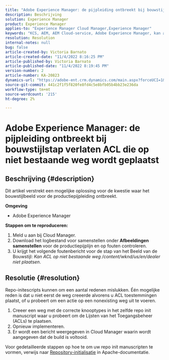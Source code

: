 ```yaml
---
title: "Adobe Experience Manager: de pijpleiding ontbreekt bij bouwstijlstap verlaten ACL die op niet bestaande weg wordt geplaatst"
description: Beschrijving
solution: Experience Manager
product: Experience Manager
applies-to: "Experience Manager Cloud Manager,Experience Manager"
keywords: "KCS, AEM, AEM Cloud-service, Adobe Experience Manager, kan acl niet instellen op een niet bestaand pad"
resolution: Resolution
internal-notes: null
bug: false
article-created-by: Victoria Barnato
article-created-date: "11/4/2022 8:16:25 PM"
article-published-by: Victoria Barnato
article-published-date: "11/4/2022 8:19:45 PM"
version-number: 2
article-number: KA-20823
dynamics-url: "https://adobe-ent.crm.dynamics.com/main.aspx?forceUCI=1&pagetype=entityrecord&etn=knowledgearticle&id=94c3a48d-7d5c-ed11-9561-6045bd006ce9"
source-git-commit: 441c2f1f5f820fe8fd4c5e8bfb05b4bb23e236da
workflow-type: tm+mt
source-wordcount: '215'
ht-degree: 2%

---
```


# Adobe Experience Manager: de pijpleiding ontbreekt bij bouwstijlstap verlaten ACL die op niet bestaande weg wordt geplaatst

## Beschrijving {#description}


Dit artikel verstrekt een mogelijke oplossing voor de kwestie waar het bouwstijlbeeld voor de productiepijpleiding ontbreekt.

<b>Omgeving</b>

- Adobe Experience Manager


<b>Stappen om te reproduceren:</b>

1. Meld u aan bij Cloud Manager.
2. Download het logbestand voor samenstellen onder <b>Afbeeldingen samenstellen</b> voor de productiepijplijn en op fouten controleren.
3. U krijgt het volgende foutenbericht voor de stap van het Beeld van de Bouwstijl: *Kan ACL op niet bestaande weg /content/wknd/us/en/dealer niet plaatsen*.



## Resolutie {#resolution}


Repo-initescripts kunnen om een aantal redenen mislukken. Één mogelijke reden is dat u niet eerst de weg creeerde alvorens u ACL toestemmingen plaatst, of u probeert om een actie op een nonexisting weg uit te voeren.

1. Creeer een weg met de correcte knooptypes in het zelfde repo init manuscript waar u probeert om de Lijsten van het Toegangsbeheer (ACLs) te plaatsen.
2. Opnieuw implementeren.
3. Er wordt een bericht weergegeven in Cloud Manager waarin wordt aangegeven dat de build is voltooid.


Voor gedetailleerde stappen op hoe te om uw repo init manuscripten te vormen, verwijs naar [Repository-initialisatie](https://sling.apache.org/documentation/bundles/repository-initialization.html) in Apache-documentatie.
